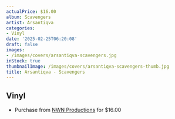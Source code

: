```yaml
---
actualPrice: $16.00
album: Scavengers
artist: Arsantiqva
categories:
- Vinyl
date: '2025-02-25T06:20:08'
draft: false
images:
- /images/covers/arsantiqva-scavengers.jpg
inStock: true
thumbnailImage: /images/covers/arsantiqva-scavengers-thumb.jpg
title: Arsantiqva - Scavengers
---
```


## Vinyl
* Purchase from [NWN Productions](http://shop.nwnprod.com/index.php?route=product/product&path=75&product_id=41384&sort=pd.name&order=ASC) for $16.00

